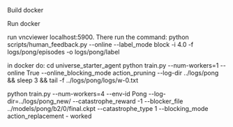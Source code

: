 Build docker

Run docker

run vncviewer localhost:5900. There run the command:
python scripts/human_feedback.py --online --label_mode block -i 4.0 -f logs/pong/episodes -o logs/pong/label

in docker do:
cd universe_starter_agent
python train.py --num-workers=1 --online True --online_blocking_mode action_pruning --log-dir ../logs/pong && sleep 3 && tail -f ../logs/pong/logs/w-0.txt 

python train.py --num-workers=4 --env-id Pong --log-dir=../logs/pong_new/ --catastrophe_reward -1 --blocker_file ../models/pong/b2/0/final.ckpt --catastrophe_type 1 --blocking_mode action_replacement - worked


